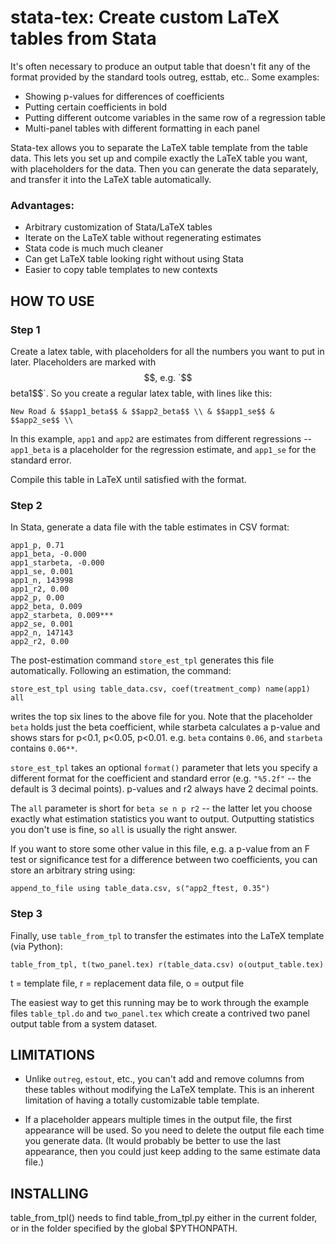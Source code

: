 # stata-tex: Create custom LaTeX tables from Stata

It's often necessary to produce an output table that doesn't fit any
of the format provided by the standard tools outreg, esttab, etc..
Some examples: 
- Showing p-values for differences of coefficients 
- Putting certain coefficients in bold 
- Putting different outcome variables in the same row of a regression table 
- Multi-panel tables with different formatting in each panel

Stata-tex allows you to separate the LaTeX table template from the
table data. This lets you set up and compile exactly the LaTeX table
you want, with placeholders for the data. Then you can generate the
data separately, and transfer it into the LaTeX table automatically.

### Advantages:
- Arbitrary customization of Stata/LaTeX tables
- Iterate on the LaTeX table without regenerating estimates
- Stata code is much much cleaner
- Can get LaTeX table looking right without using Stata
- Easier to copy table templates to new contexts

## HOW TO USE

### Step 1

Create a latex table, with placeholders for all the numbers you want
to put in later.  Placeholders are marked with $$, e.g. `$$beta1$$`.  So
you create a regular latex table, with lines like this:

    New Road & $$app1_beta$$ & $$app2_beta$$ \\ & $$app1_se$$ & $$app2_se$$ \\

In this example, `app1` and `app2` are estimates from different
regressions -- `app1_beta` is a placeholder for the regression estimate,
and `app1_se` for the standard error.

Compile this table in LaTeX until satisfied with the format.

### Step 2

In Stata, generate a data file with the table estimates in CSV format:

    app1_p, 0.71
    app1_beta, -0.000
    app1_starbeta, -0.000
    app1_se, 0.001
    app1_n, 143998
    app1_r2, 0.00
    app2_p, 0.00
    app2_beta, 0.009
    app2_starbeta, 0.009***
    app2_se, 0.001
    app2_n, 147143
    app2_r2, 0.00

The post-estimation command `store_est_tpl` generates this file
automatically. Following an estimation, the command:

    store_est_tpl using table_data.csv, coef(treatment_comp) name(app1) all

writes the top six lines to the above file for you. Note that the
placeholder `beta` holds just the beta coefficient, while starbeta
calculates a p-value and shows stars for p<0.1, p<0.05,
p<0.01. e.g. `beta` contains `0.06`, and `starbeta` contains `0.06**`.

`store_est_tpl` takes an optional `format()` parameter that lets you
specify a different format for the coefficient and standard error
(e.g. `"%5.2f"` -- the default is 3 decimal points).  p-values and r2
always have 2 decimal points.

The `all` parameter is short for `beta se n p r2` -- the latter let
you choose exactly what estimation statistics you want to
output. Outputting statistics you don't use is fine, so `all` is
usually the right answer.

If you want to store some other value in this file, e.g. a p-value
from an F test or significance test for a difference between two
coefficients, you can store an arbitrary string using:

    append_to_file using table_data.csv, s("app2_ftest, 0.35")

### Step 3

Finally, use `table_from_tpl` to transfer the estimates into the LaTeX
template (via Python):

    table_from_tpl, t(two_panel.tex) r(table_data.csv) o(output_table.tex)

t = template file, r = replacement data file, o = output file

The easiest way to get this running may be to work through the example
files `table_tpl.do` and `two_panel.tex` which create a contrived two
panel output table from a system dataset.

## LIMITATIONS

- Unlike `outreg`, `estout`, etc., you can't add and remove columns from
these tables without modifying the LaTeX template. This is an inherent
limitation of having a totally customizable table template.

- If a placeholder appears multiple times in the output file, the first
appearance will be used.  So you need to delete the output file each
time you generate data. (It would probably be better to use the last
appearance, then you could just keep adding to the same estimate data
file.)

## INSTALLING

table_from_tpl() needs to find table_from_tpl.py either in the current
folder, or in the folder specified by the global $PYTHONPATH.
